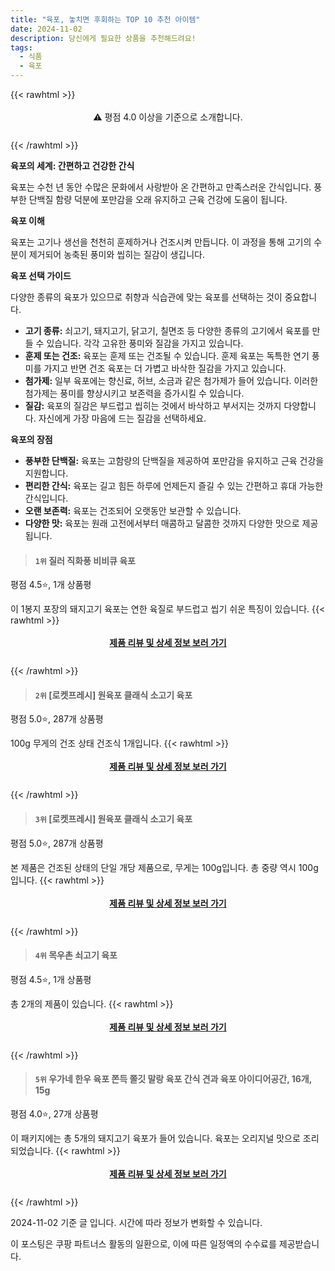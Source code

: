 ```yaml
---
title: "육포, 놓치면 후회하는 TOP 10 추천 아이템"
date: 2024-11-02
description: 당신에게 필요한 상품을 추천해드려요!
tags:
  - 식품
  - 육포
---
```

{{< rawhtml >}}<div class="toc" style="text-align: center; height: 50px; line-height: 2;">  <p>⚠️ 평점 4.0 이상을 기준으로 소개합니다.<br></p></div> {{< /rawhtml >}}

**육포의 세계: 간편하고 건강한 간식**

육포는 수천 년 동안 수많은 문화에서 사랑받아 온 간편하고 만족스러운 간식입니다. 풍부한 단백질 함량 덕분에 포만감을 오래 유지하고 근육 건강에 도움이 됩니다.

**육포 이해**

육포는 고기나 생선을 천천히 훈제하거나 건조시켜 만듭니다. 이 과정을 통해 고기의 수분이 제거되어 농축된 풍미와 씹히는 질감이 생깁니다.

**육포 선택 가이드**

다양한 종류의 육포가 있으므로 취향과 식습관에 맞는 육포를 선택하는 것이 중요합니다.

* **고기 종류:** 쇠고기, 돼지고기, 닭고기, 칠면조 등 다양한 종류의 고기에서 육포를 만들 수 있습니다. 각각 고유한 풍미와 질감을 가지고 있습니다.
* **훈제 또는 건조:** 육포는 훈제 또는 건조될 수 있습니다. 훈제 육포는 독특한 연기 풍미를 가지고 반면 건조 육포는 더 가볍고 바삭한 질감을 가지고 있습니다.
* **첨가제:** 일부 육포에는 향신료, 허브, 소금과 같은 첨가제가 들어 있습니다. 이러한 첨가제는 풍미를 향상시키고 보존력을 증가시킬 수 있습니다.
* **질감:** 육포의 질감은 부드럽고 씹히는 것에서 바삭하고 부서지는 것까지 다양합니다. 자신에게 가장 마음에 드는 질감을 선택하세요.

**육포의 장점**

* **풍부한 단백질:** 육포는 고함량의 단백질을 제공하여 포만감을 유지하고 근육 건강을 지원합니다.
* **편리한 간식:** 육포는 길고 힘든 하루에 언제든지 즐길 수 있는 간편하고 휴대 가능한 간식입니다.
* **오랜 보존력:** 육포는 건조되어 오랫동안 보관할 수 있습니다.
* **다양한 맛:** 육포는 원래 고전에서부터 매콤하고 달콤한 것까지 다양한 맛으로 제공됩니다.


>#### `1위` 질러 직화풍 비비큐 육포
평점 4.5⭐, 1개 상품평

이 1봉지 포장의 돼지고기 육포는 연한 육질로 부드럽고 씹기 쉬운 특징이 있습니다.
{{< rawhtml >}}<div class="toc" style="text-align: center; height: 50px; line-height: 2;"><p><b><a href="https://link.coupang.com/re/AFFSDP?lptag=AF5033054&pageKey=7546144510&itemId=19848617965&vendorItemId=71283528201&traceid=V0-153-8a276a32a3e9d8b9&requestid=20241102225232146148007202&token=31850C%7CMIXED">제품 리뷰 및 상세 정보 보러 가기</a></b><br></p> </div>{{< /rawhtml >}}

>#### `2위` [로켓프레시] 원육포 클래식 소고기 육포
평점 5.0⭐, 287개 상품평

100g 무게의 건조 상태 건조식 1개입니다.
{{< rawhtml >}}<div class="toc" style="text-align: center; height: 50px; line-height: 2;"><p><b><a href="https://link.coupang.com/re/AFFSDP?lptag=AF5033054&pageKey=7764124056&itemId=20944019230&vendorItemId=88010302702&traceid=V0-153-d979f8219b778861&requestid=20241102225232146148007202&token=31850C%7CMIXED">제품 리뷰 및 상세 정보 보러 가기</a></b><br></p> </div>{{< /rawhtml >}}

>#### `3위` [로켓프레시] 원육포 클래식 소고기 육포
평점 5.0⭐, 287개 상품평

본 제품은 건조된 상태의 단일 개당 제품으로, 무게는 100g입니다. 총 중량 역시 100g입니다.
{{< rawhtml >}}<div class="toc" style="text-align: center; height: 50px; line-height: 2;"><p><b><a href="https://link.coupang.com/re/AFFSDP?lptag=AF5033054&pageKey=7764124056&itemId=21121043541&vendorItemId=88182846007&traceid=V0-153-d979f8219b778861&requestid=20241102225232146148007202&token=31850C%7CMIXED">제품 리뷰 및 상세 정보 보러 가기</a></b><br></p> </div>{{< /rawhtml >}}

>#### `4위` 목우촌 쇠고기 육포
평점 4.5⭐, 1개 상품평

총 2개의 제품이 있습니다.
{{< rawhtml >}}<div class="toc" style="text-align: center; height: 50px; line-height: 2;"><p><b><a href="https://link.coupang.com/re/AFFSDP?lptag=AF5033054&pageKey=8288366319&itemId=16717128077&vendorItemId=83899359233&traceid=V0-153-0d4acff924575a49&requestid=20241102225232146148007202&token=31850C%7CMIXED">제품 리뷰 및 상세 정보 보러 가기</a></b><br></p> </div>{{< /rawhtml >}}

>#### `5위` 우가네 한우 육포 쫀득 쫄깃 말랑 육포 간식 견과 육포 아이디어공간, 16개, 15g
평점 4.0⭐, 27개 상품평

이 패키지에는 총 5개의 돼지고기 육포가 들어 있습니다. 육포는 오리지널 맛으로 조리되었습니다.
{{< rawhtml >}}<div class="toc" style="text-align: center; height: 50px; line-height: 2;"><p><b><a href="https://link.coupang.com/re/AFFSDP?lptag=AF5033054&pageKey=8002892176&itemId=22696324673&vendorItemId=89732008023&traceid=V0-153-c83c6ef4d55d2830&clickBeacon=b5041990-9921-11ef-a81f-445553cf0098%7E3&requestid=20241102225232146148007202&token=31850C%7CMIXED">제품 리뷰 및 상세 정보 보러 가기</a></b><br></p> </div>{{< /rawhtml >}}


2024-11-02 기준 글 입니다.
시간에 따라 정보가 변화할 수 있습니다.

이 포스팅은 쿠팡 파트너스 활동의 일환으로, 이에 따른 일정액의 수수료를 제공받습니다.